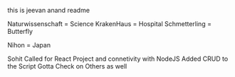 this is jeevan anand readme

Naturwissenschaft = Science
KrakenHaus = Hospital
Schmetterling = Butterfly

Nihon = Japan

Sohit Called for React Project and connetivity with NodeJS
Added CRUD to the Script
Gotta Check on Others as well

